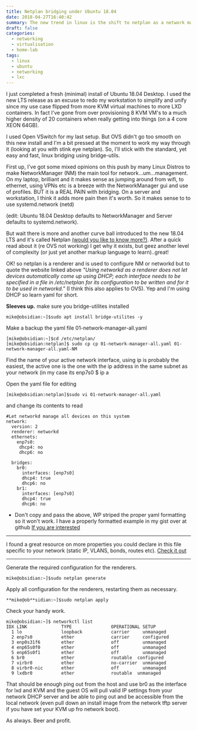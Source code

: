 ```yaml
---
title: Netplan bridging under Ubuntu 18.04
date: 2018-04-27T16:40:42
summary: The new trend in linux is the shift to netplan as a network manager that uses either NetworkManager  or  systemd-networkd to manage interfaces is pretty much the default now for Ubuntu Desktops.  This breaks OVS and linux bridging, but there is a way
draft: false
categories:
  - networking
  - virtualisation
  - home-lab
tags:
  - linux
  - ubuntu
  - networking
  - lxc
---
```


I just completed a fresh (minimal) install of Ubuntu 18.04 Desktop. I used the new LTS release as an excuse to redo my workstation to simplify and unify since my use case flipped from more KVM virtual machines to more LXD containers. In fact I've gone from over provisioning 8 KVM VM's to a much higher density of 20 containers when really getting into things (on a 4 core XEON 64GB).

I used Open VSwitch for my last setup. But OVS didn't go too smooth on this new install and I'm a bit pressed at the moment to work my way through it (looking at you with stink eye netplan). So, I'll stick with the standard, yet easy and fast, linux bridging using bridge-utils.

First up, I've got some mixed opinions on this push by many Linux Distros to make NetworkManager (NM) the main tool for network...um...management. On my laptop, brilliant and it makes sense as jumping around from wifi, to ethernet, using VPNs etc is a breeze with the NetworkManager gui and use of profiles. BUT it is a REAL PAIN with bridging. On a server and workstation, I think it adds more pain then it's worth. So it makes sense to to use systemd.network (netd)

(edit: Ubuntu 18.04 Desktop defaults to NetworkManager and Server defaults to systemd.network).

But wait there is more and another curve ball introduced to the new 18.04 LTS and it's called Netplan [(would you like to know more?)](https://netplan.io/). After a quick read about it (re OVS not working) I get why it exists, but geez another level of complexity (or just yet another markup language to learn)..great!

OK! so netplan is a renderer and is used to configure NM or networkd but to quote the website linked above _"Using networkd as a renderer does not let devices automatically come up using DHCP; each interface needs to be specified in a file in /etc/netplan for its configuration to be written and for it to be used in networkd."_ (I think this also applies to OVS). Yep and I'm using DHCP so learn yaml for short.

**Sleeves up.**
make sure you bridge-utilites installed

```
mike@obsidian:~]$sudo apt install bridge-utilites -y
```

Make a backup the yaml file 01-network-manager-all.yaml

```
[mike@obsidian:~]$cd /etc/netplan/
[mike@obsidian:netplan]$ sudo cp cp 01-network-manager-all.yaml 01-network-manager-all.yaml-NM
```

Find the name of your active network interface, using ip is probably the easiest, the active one is the one with the ip address in the same subnet as your network (in my case its enp7s0
$ ip a

Open the yaml file for editing

```
[mike@obsidian:netplan]$sudo vi 01-network-manager-all.yaml
```

and change its contents to read

```
#Let networkd manage all devices on this system
network:
  version: 2
  renderer: networkd
  ethernets:
    enp7s0:
     dhcp4: no
     dhcp6: no

  bridges:
    br0:
      interfaces: [enp7s0]
      dhcp4: true
      dhcp6: no
    br1:
      interfaces: [enp7s0]
      dhcp4: true
      dhcp6: no

```

- Don't copy and pass the above, WP striped the proper yaml formatting so it won't work. I have a properly formatted example in my gist over at github [If you are interested](https://gist.github.com/mikewebb70/c46be8216e8f1594b1077f3d5220c22b)

---

I found a great resource on more properties you could declare in this file specific to your network (static IP, VLANS, bonds, routes etc). [Check it out](https://cloudinit.readthedocs.io/en/latest/topics/network-config-format-v2.html#examples)

---

Generate the required configuration for the renderers.

```
mike@obsidian:~]$sudo netplan generate
```

Apply all configuration for the renderers, restarting them as necessary.

```
**mike@ob**sidian:~]$sudo netplan apply
```

Check your handy work.

```
mike@obsidian:~]$ networkctl list
IDX LINK             TYPE               OPERATIONAL SETUP
  1 lo               loopback           carrier     unmanaged
  2 enp7s0           ether              carrier     configured
  3 enp0s31f6        ether              off         unmanaged
  4 enp65s0f0        ether              off         unmanaged
  5 enp65s0f1        ether              off         unmanaged
  6 br0              ether              routable  configured
  7 virbr0           ether              no-carrier  unmanaged
  8 virbr0-nic       ether              off         unmanaged
  9 lxdbr0           ether              routable  unmanaged

```

That should be enough ping out from the host and use br0 as the interface for lxd and KVM and the guest OS will pull valid IP settings from your network DHCP server and be able to ping out and be accessible from the local network (even pull down an install image from the network tftp server if you have set your KVM up fro network boot).

As always. Beer and profit.


